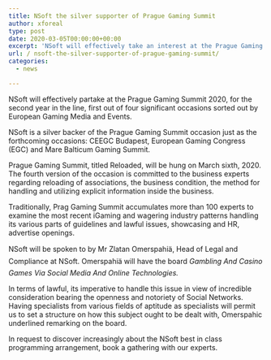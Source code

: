 ```yaml
---
title: NSoft the silver supporter of Prague Gaming Summit
author: xforeal 
type: post
date: 2020-03-05T00:00:00+00:00
excerpt: 'NSoft will effectively take an interest at the Prague Gaming Summit 2020, for the second year in the line, first out of four significant occasions sorted out by European Gaming Media and Events '
url: / nsoft-the-silver-supporter-of-prague-gaming-summit/
categories:
  - news

---
```

NSoft will effectively partake at the Prague Gaming Summit 2020, for the second year in the line, first out of four significant occasions sorted out by European Gaming Media and Events. 

NSoft is a silver backer of the Prague Gaming Summit occasion just as the forthcoming occasions: CEEGC Budapest, European Gaming Congress (EGC) and Mare Balticum Gaming Summit. 

Prague Gaming Summit, titled Reloaded, will be hung on March sixth, 2020. The fourth version of the occasion is committed to the business experts regarding reloading of associations, the business condition, the method for handling and utilizing explicit information inside the business. 

Traditionally, Prag Gaming Summit accumulates more than 100 experts to examine the most recent iGaming and wagering industry patterns handling its various parts of guidelines and lawful issues, showcasing and HR, advertise openings. 

NSoft will be spoken to by Mr Zlatan Omerspahiä, Head of Legal and Compliance at NSoft. Omerspahiä will have the board  _Gambling And Casino Games Via Social Media And Online Technologies._ 

In terms of lawful, its imperative to handle this issue in view of incredible consideration bearing the openness and notoriety of Social Networks. Having specialists from various fields of aptitude as specialists will permit us to set a structure on how this subject ought to be dealt with, Omerspahic underlined remarking on the board. 

In request to discover increasingly about the NSoft best in class programming arrangement, book a gathering with our experts.